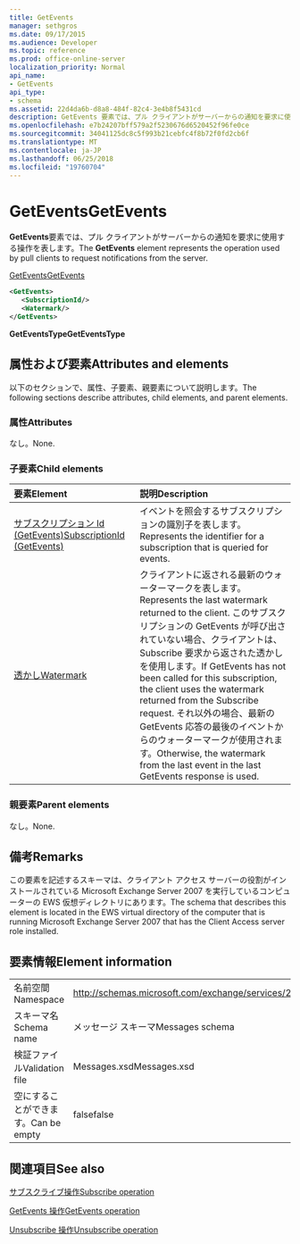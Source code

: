 ```yaml
---
title: GetEvents
manager: sethgros
ms.date: 09/17/2015
ms.audience: Developer
ms.topic: reference
ms.prod: office-online-server
localization_priority: Normal
api_name:
- GetEvents
api_type:
- schema
ms.assetid: 22d4da6b-d8a8-484f-82c4-3e4b8f5431cd
description: GetEvents 要素では、プル クライアントがサーバーからの通知を要求に使用する操作を表します。
ms.openlocfilehash: e7b24207bff579a2f5230676d6520452f96fe0ce
ms.sourcegitcommit: 34041125dc8c5f993b21cebfc4f8b72f0fd2cb6f
ms.translationtype: MT
ms.contentlocale: ja-JP
ms.lasthandoff: 06/25/2018
ms.locfileid: "19760704"
---
```

# <a name="getevents"></a><span data-ttu-id="97003-103">GetEvents</span><span class="sxs-lookup"><span data-stu-id="97003-103">GetEvents</span></span>

<span data-ttu-id="97003-104">**GetEvents**要素では、プル クライアントがサーバーからの通知を要求に使用する操作を表します。</span><span class="sxs-lookup"><span data-stu-id="97003-104">The **GetEvents** element represents the operation used by pull clients to request notifications from the server.</span></span> 
  
[<span data-ttu-id="97003-105">GetEvents</span><span class="sxs-lookup"><span data-stu-id="97003-105">GetEvents</span></span>](getevents.md)
  
```xml
<GetEvents>
   <SubscriptionId/>
   <Watermark/>
</GetEvents>
```

 <span data-ttu-id="97003-106">**GetEventsType**</span><span class="sxs-lookup"><span data-stu-id="97003-106">**GetEventsType**</span></span>
## <a name="attributes-and-elements"></a><span data-ttu-id="97003-107">属性および要素</span><span class="sxs-lookup"><span data-stu-id="97003-107">Attributes and elements</span></span>

<span data-ttu-id="97003-108">以下のセクションで、属性、子要素、親要素について説明します。</span><span class="sxs-lookup"><span data-stu-id="97003-108">The following sections describe attributes, child elements, and parent elements.</span></span>
  
### <a name="attributes"></a><span data-ttu-id="97003-109">属性</span><span class="sxs-lookup"><span data-stu-id="97003-109">Attributes</span></span>

<span data-ttu-id="97003-110">なし。</span><span class="sxs-lookup"><span data-stu-id="97003-110">None.</span></span>
  
### <a name="child-elements"></a><span data-ttu-id="97003-111">子要素</span><span class="sxs-lookup"><span data-stu-id="97003-111">Child elements</span></span>

|<span data-ttu-id="97003-112">**要素**</span><span class="sxs-lookup"><span data-stu-id="97003-112">**Element**</span></span>|<span data-ttu-id="97003-113">**説明**</span><span class="sxs-lookup"><span data-stu-id="97003-113">**Description**</span></span>|
|:-----|:-----|
|[<span data-ttu-id="97003-114">サブスクリプション Id (GetEvents)</span><span class="sxs-lookup"><span data-stu-id="97003-114">SubscriptionId (GetEvents)</span></span>](subscriptionid-getevents.md) <br/> |<span data-ttu-id="97003-115">イベントを照会するサブスクリプションの識別子を表します。</span><span class="sxs-lookup"><span data-stu-id="97003-115">Represents the identifier for a subscription that is queried for events.</span></span>  <br/> |
|[<span data-ttu-id="97003-116">透かし</span><span class="sxs-lookup"><span data-stu-id="97003-116">Watermark</span></span>](watermark.md) <br/> |<span data-ttu-id="97003-117">クライアントに返される最新のウォーターマークを表します。</span><span class="sxs-lookup"><span data-stu-id="97003-117">Represents the last watermark returned to the client.</span></span> <span data-ttu-id="97003-118">このサブスクリプションの GetEvents が呼び出されていない場合、クライアントは、Subscribe 要求から返された透かしを使用します。</span><span class="sxs-lookup"><span data-stu-id="97003-118">If GetEvents has not been called for this subscription, the client uses the watermark returned from the Subscribe request.</span></span> <span data-ttu-id="97003-119">それ以外の場合、最新の GetEvents 応答の最後のイベントからのウォーターマークが使用されます。</span><span class="sxs-lookup"><span data-stu-id="97003-119">Otherwise, the watermark from the last event in the last GetEvents response is used.</span></span>  <br/> |
   
### <a name="parent-elements"></a><span data-ttu-id="97003-120">親要素</span><span class="sxs-lookup"><span data-stu-id="97003-120">Parent elements</span></span>

<span data-ttu-id="97003-121">なし。</span><span class="sxs-lookup"><span data-stu-id="97003-121">None.</span></span>
  
## <a name="remarks"></a><span data-ttu-id="97003-122">備考</span><span class="sxs-lookup"><span data-stu-id="97003-122">Remarks</span></span>

<span data-ttu-id="97003-123">この要素を記述するスキーマは、クライアント アクセス サーバーの役割がインストールされている Microsoft Exchange Server 2007 を実行しているコンピューターの EWS 仮想ディレクトリにあります。</span><span class="sxs-lookup"><span data-stu-id="97003-123">The schema that describes this element is located in the EWS virtual directory of the computer that is running Microsoft Exchange Server 2007 that has the Client Access server role installed.</span></span>
  
## <a name="element-information"></a><span data-ttu-id="97003-124">要素情報</span><span class="sxs-lookup"><span data-stu-id="97003-124">Element information</span></span>

|||
|:-----|:-----|
|<span data-ttu-id="97003-125">名前空間</span><span class="sxs-lookup"><span data-stu-id="97003-125">Namespace</span></span>  <br/> |http://schemas.microsoft.com/exchange/services/2006/messages  <br/> |
|<span data-ttu-id="97003-126">スキーマ名</span><span class="sxs-lookup"><span data-stu-id="97003-126">Schema name</span></span>  <br/> |<span data-ttu-id="97003-127">メッセージ スキーマ</span><span class="sxs-lookup"><span data-stu-id="97003-127">Messages schema</span></span>  <br/> |
|<span data-ttu-id="97003-128">検証ファイル</span><span class="sxs-lookup"><span data-stu-id="97003-128">Validation file</span></span>  <br/> |<span data-ttu-id="97003-129">Messages.xsd</span><span class="sxs-lookup"><span data-stu-id="97003-129">Messages.xsd</span></span>  <br/> |
|<span data-ttu-id="97003-130">空にすることができます。</span><span class="sxs-lookup"><span data-stu-id="97003-130">Can be empty</span></span>  <br/> |<span data-ttu-id="97003-131">false</span><span class="sxs-lookup"><span data-stu-id="97003-131">false</span></span>  <br/> |
   
## <a name="see-also"></a><span data-ttu-id="97003-132">関連項目</span><span class="sxs-lookup"><span data-stu-id="97003-132">See also</span></span>



[<span data-ttu-id="97003-133">サブスクライブ操作</span><span class="sxs-lookup"><span data-stu-id="97003-133">Subscribe operation</span></span>](subscribe-operation.md)
  
[<span data-ttu-id="97003-134">GetEvents 操作</span><span class="sxs-lookup"><span data-stu-id="97003-134">GetEvents operation</span></span>](getevents-operation.md)
  
[<span data-ttu-id="97003-135">Unsubscribe 操作</span><span class="sxs-lookup"><span data-stu-id="97003-135">Unsubscribe operation</span></span>](unsubscribe-operation.md)

